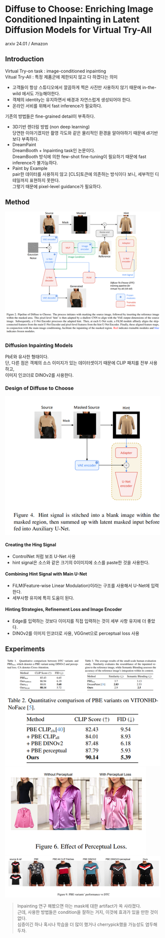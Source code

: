 Diffuse to Choose: Enriching Image Conditioned Inpainting in Latent Diffusion Models for Virtual Try-All
===
arxiv 24.01 / Amazon

## Introduction
Virtual Try-on task : image-conditioned inpainting  
Vitual Try-All : 특정 제품군에 제한되지 않고 다 하겠다는 의미  
* 고객들이 항상 스튜디오에서 깔끔하게 찍은 사진만 사용하지 않기 때문에 in-the-wild 에서도 가능해야한다.
* 객체의 identity는 유지하면서 배경과 자연스럽게 생성되어야 한다.
* 온라인 서비를 위해서 fast inference가 필요하다.  

기존의 방법들은 fine-grained detail이 부족하다.  
* 3D기반 렌더링 방법 (non deep learning)  
    당연한 이야기겠지만 촬영 각도와 같은 물리적인 환경을 알아야하기 때문에 dl기반 보다 부족하다.
* DreamPaint  
    DreamBooth + Inpainting task인 논문이다.  
    DreamBooth 방식에 의한 few-shot fine-tuning이 필요하기 때문에 fast inference가 불가능하다.
* Paint by Example  
    pair한 데이터를 사용하지 않고 [CLS]토큰에 의존하는 방식이다 보니, 세부적인 디테일까지 표현하지 못한다.  
    그렇기 때문에 pixel-level guidance가 필요하다.  

## Method
![alt text](image.png)  
### Diffusion Inpainting Models
PbE와 유사한 형태이다.  
단, 다른 점은 객체의 소스 이미지가 있는 데이터셋이기 때문에 CLIP 패치를 전부 사용하고,  
이미지 인코더로 DINOv2를 사용한다.  
### Design of Diffuse to Choose
![alt text](image-1.png)
#### Creating the Hing Signal
* ControlNet 처럼 보조 U-Net 사용  
* hint signal은 소스와 같은 크기의 0이미지에 소스를 paste한 것을 사용한다.  
#### Combining Hint Signal with Main U-Net
* FiLM(Feature-wise Linear Modulation)이라는 구조를 사용해서 U-Net에 입력한다.
* 세부사항 유지에 특히 도움이 된다.
#### Hinting Strategies, Refinement Loss and Image Encoder
* Edge를 입력하는 것보다 이미지를 직접 입력하는 것이 세부 사항 유지에 더 좋았다.  
* DINOv2를 이미지 인코더로 사용, VGGnet으로 perceptual loss 사용

## Experiments
![alt text](image-2.png)  
![alt text](image-3.png)  
![alt text](image-4.png)  
![alt text](image-5.png) 
> Inpainting 연구 해봤으면 아는 mask에 대한 artifact가 쏙 사라졌다.  
> 근데, 사용한 방법들은 condition을 잘하는 거지, 이것에 효과가 있을 만한 것이 없다.  
> 심증이긴 하나 혹시나 학습을 더 많이 했거나 cherrypick했을 가능성도 염두해두자.